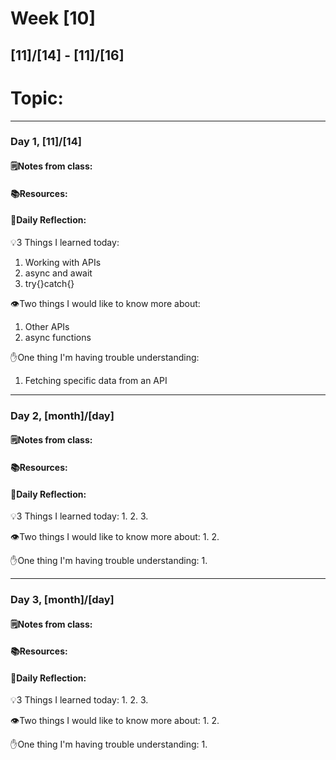 # Week [10]
## [11]/[14] - [11]/[16]

# Topic:

___

### Day 1, [11]/[14]

#### 🗒️Notes from class:

#### 📚Resources:


#### 💭Daily Reflection:

💡3 Things I learned today:
1. Working with APIs
2. async and await
3. try{}catch{}

👁️Two things I would like to know more about:
1. Other APIs
2. async functions

✋One thing I'm having trouble understanding:
1. Fetching specific data from an API


___

### Day 2, [month]/[day] 

#### 🗒️Notes from class:

#### 📚Resources:


#### 💭Daily Reflection:

💡3 Things I learned today:
1. 
2. 
3. 

👁️Two things I would like to know more about:
1. 
2. 

✋One thing I'm having trouble understanding:
1. 

___

### Day 3, [month]/[day]
#### 🗒️Notes from class:

#### 📚Resources:


#### 💭Daily Reflection:

💡3 Things I learned today:
1. 
2. 
3. 

👁️Two things I would like to know more about:
1. 
2. 

✋One thing I'm having trouble understanding:
1. 
 

